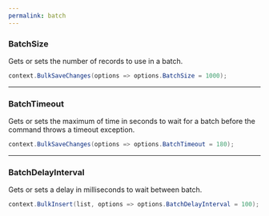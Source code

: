 ```yaml
---
permalink: batch
---
```


### BatchSize
Gets or sets the number of records to use in a batch.


```csharp
context.BulkSaveChanges(options => options.BatchSize = 1000);
```

---

### BatchTimeout
Gets or sets the maximum of time in seconds to wait for a batch before the command throws a timeout exception.


```csharp
context.BulkSaveChanges(options => options.BatchTimeout = 180);
```

---

### BatchDelayInterval
Gets or sets a delay in milliseconds to wait between batch.


```csharp
context.BulkInsert(list, options => options.BatchDelayInterval = 100);
```